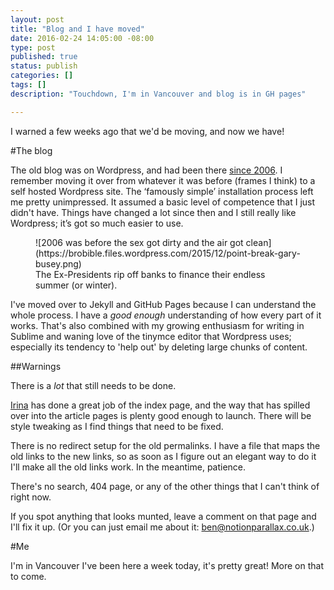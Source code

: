 ```yaml
---
layout: post
title: "Blog and I have moved"
date: 2016-02-24 14:05:00 -08:00
type: post
published: true
status: publish
categories: []
tags: []
description: "Touchdown, I'm in Vancouver and blog is in GH pages"

---
```


I warned a few weeks ago that we'd be moving, and now we have!

#The blog

The old blog was on Wordpress, and had been there [since 2006](http://notionparallax.co.uk/2006/new-website). I remember moving it over from whatever it was before (frames I think) to a self hosted Wordpress site. The ‘famously simple’ installation process left me pretty unimpressed. It assumed a basic level of competence that I just didn't have. Things have changed a lot since then and I still really like Wordpress; it’s got so much easier to use.

<figure class="full-width">
![2006 was before the sex got dirty and the air got clean](https://brobible.files.wordpress.com/2015/12/point-break-gary-busey.png)
<figcaption>
The Ex-Presidents rip off banks to finance their endless summer (or winter).
</figcaption>
</figure>

I've moved over to Jekyll and GitHub Pages because I can understand the whole process. I have a _good enough_ understanding of how every part of it works. That's also combined with my growing enthusiasm for writing in Sublime and waning love of the tiny<span class="small-caps">mce</span> editor that Wordpress uses; especially its tendency to 'help out' by deleting large chunks of content.

##Warnings

There is a *lot* that still needs to be done. 

[Irina](https://twitter.com/Irina_Belova) has done a great job of the index page, and the way that has spilled over into the article pages is plenty good enough to launch. There will be style tweaking as I find things that need to be fixed.

There is no redirect setup for the old permalinks. I have a file that maps the old links to the new links, so as soon as I figure out an elegant way to do it I'll make all the old links work. In the meantime, patience.

There's no search, 404 page, or any of the other things that I can't think of right now.

If you spot anything that looks munted, leave a comment on that page and I'll fix it up. (Or you can just email me about it: <ben@notionparallax.co.uk>.)

#Me

I'm in Vancouver I've been here a week today, it's pretty great! More on that to come.